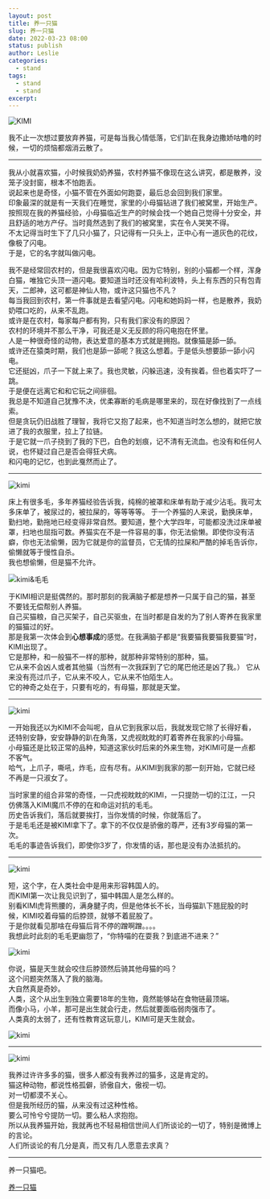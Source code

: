 ```yaml
---
layout: post
title: 养一只猫
slug: 养一只猫
date: 2022-03-23 08:00
status: publish
author: Leslie
categories: 
  - stand 
tags:
  - stand 
  - stand 
excerpt: 
---
```


![KIMI](https://user-images.githubusercontent.com/81410185/159613742-a7a8de0c-bed6-4db1-8fb8-9daf3721d024.jpg)

我不止一次想过要放弃养猫，可是每当我心情低落，它们趴在我身边撒娇咕噜的时候，一切的烦恼都烟消云散了。

---

我从小就喜欢猫，小时候我奶奶养猫，农村养猫不像现在这么讲究，都是散养，没笼子没封窗，根本不怕跑丢。  
说起来也是奇怪，小猫不管在外面如何跑耍，最后总会回到我们家里。  
印象最深的就是有一天我们在睡觉，家里的小母猫钻进了我们被窝里，开始生产。按照现在我的养猫经验，小母猫临近生产的时候会找一个她自己觉得十分安全，并且舒适的地方产仔。当时竟然选到了我们的被窝里，实在令人哭笑不得。  
不太记得当时生下了几只小猫了，只记得有一只头上，正中心有一道灰色的花纹，像极了闪电。  
于是，它的名字就叫做闪电。  

我不是经常回农村的，但是我很喜欢闪电。因为它特别，别的小猫都一个样，浑身白猫，唯独它头顶一道闪电。要知道当时还没有哈利波特，头上有东西的只有包青天，二郎神，这可都是神仙人物，或许这只猫也不凡？  
每当我回到农村，第一件事就是去看望闪电。闪电和她妈妈一样，也是散养，我奶奶喂口吃的，从来不乱跑。  
或许是在农村，每家每户都有狗，只有我们家没有的原因？  
农村的环境并不那么干净，可我还是义无反顾的将闪电抱在怀里。  
人是一种很奇怪的动物，表达爱意的基本方式就是拥抱。就像猫是舔一舔。  
或许还在猿类时期，我们也是舔一舔呢？我这么想着。于是低头想要舔一舔小闪电。  
它还挺凶，爪子一下就上来了。我也灵敏，闪躲迅速，没有挨着。但也着实吓了一跳。  
于是便在远离它和和它玩之间徘徊。  
我总是不知道自己犹豫不决，优柔寡断的毛病是哪里来的，现在好像找到了一点线索。  
但是贪玩仍旧战胜了理智，我将它又抱了起来，也不知道当时怎么想的，就把它放进了我的衣服里，拉上了拉链。  
于是它就一爪子挠到了我的下巴，白色的划痕，记不清有无流血。也没有和任何人说，也怀疑过自己是否会得狂犬病。  
和闪电的记忆，也到此戛然而止了。  

---

![kimi](https://user-images.githubusercontent.com/81410185/159613635-08837bfc-ae39-4ff0-a23d-052cc312dafd.jpg)

床上有很多毛，多年养猫经验告诉我，纯棉的被罩和床单有助于减少沾毛。我可太多床单了，被尿过的，被拉屎的，等等等等。 于一个养猫的人来说，勤换床单，勤扫地，勤拖地已经变得非常自然。要知道，整个大学四年，可能都没洗过床单被罩，扫地也屈指可数。养猫实在不是一件容易的事，你无法偷懒。即使你没有洁癖，你也无法偷懒，因为它就是你的监督员，它无情的拉屎和严酷的掉毛告诉你，偷懒就等于慢性自杀。  
我也想偷懒，但是猫不允许。  

![kimi&毛毛](https://user-images.githubusercontent.com/81410185/159613660-eaa19901-b9cb-45fb-9782-966f601d3ede.jpg)

于KIMI相识是挺偶然的。那时那刻的我满脑子都是想养一只属于自己的猫，甚至不要钱无偿帮别人养猫。  
自己买猫粮，自己买架子，自己买驱虫，在当时都是自发的为了别人寄养在我家里的猫猫过的好。  
那是我第一次体会到**心想事成**的感觉。在我满脑子都是“我要猫我要猫我要猫”时，KIMI出现了。  
它是那种，和一般猫不一样的那种，就那种非常特别的那种，猫。  
它从来不会凶人或者其他猫（当然有一次我踩到了它的尾巴他还是凶了我。） 它从来没有亮过爪子，它从来不咬人，它从来不怕陌生人。  
它的神奇之处在于，只要有吃的，有母猫，那就是天堂。  

---

![kimi](https://user-images.githubusercontent.com/81410185/159613972-ad6633ba-9aec-4efa-be1c-b0b311610aa1.jpg)


一开始我还以为KIMI不会叫呢，自从它到我家以后，我就发现它除了长得好看，还特别安静，安安静静的趴在角落，又虎视眈眈的盯着寄养在我家的小母猫。  
小母猫还是比较正常的品种，知道这家伙时后来的外来生物，对KIMI可是一点都不客气。  
哈气，上爪子，嘶吼，炸毛，应有尽有。从KIMI到我家的那一刻开始，它就已经不再是一只淑女了。  

当时家里的组合非常的奇怪，一只虎视眈眈的KIMI，一只提防一切的江江，一只仿佛落入KIMI魔爪不停的在和命运对抗的毛毛。  
历史告诉我们，落后就要挨打，当你发情的时候，你就落后了。  
于是毛毛还是被KIMI拿下了。拿下的不仅仅是骄傲的尊严，还有3岁母猫的第一次。  
毛毛的事迹告诉我们，即使你3岁了，你发情的话，那也是没有办法抵抗的。  

---

![kimi](https://user-images.githubusercontent.com/81410185/159613819-1ece68ad-49dd-47f8-b2bd-7ec70bc8f273.jpg)


短，这个字，在人类社会中是用来形容韩国人的。  
而KIMI第一次让我见识到了，猫中韩国人是怎么样的。  
别看KIMI虎背熊腰的，满身腱子肉，但是他体长不长，当母猫趴下翘屁股的时候，KIMI咬着母猫的后脖颈，就够不着屁股了。  
于是你就看见那啥在母猫后背不停的蹭啊蹭。。。。  
我想此时此刻的毛毛更幽怨了，“你特喵的在耍我？到底进不进来？”  

![kimi](https://user-images.githubusercontent.com/81410185/159613867-e18760f0-900e-4795-a27f-2a67f947d0ef.jpg)


你说，猫是天生就会咬住后脖颈然后骑其他母猫的吗？  
这个问题突然落入了我的脑海。  
大自然真是奇妙。  
人类，这个从出生到独立需要18年的生物，竟然能够站在食物链最顶端。  
而像小马，小羊，那可是出生就会行走，然后就要面临弱肉强市了。  
人类真的太弱了，还有性教育这玩意儿，KIMI可是天生就会。  

![kimi](https://user-images.githubusercontent.com/81410185/159613899-ba21a2b7-a202-4c0e-95e6-39a54c633b6c.jpg)


---

![kimi](https://user-images.githubusercontent.com/81410185/159613914-6a7d9a4a-e3f7-4363-9c36-9409b97fc0f6.jpg)


我养过许许多多的猫，很多人都没有我养过的猫多，这是肯定的。  
猫这种动物，都说性格孤僻，骄傲自大，傲视一切。  
对一切都漠不关心。  
但是我所经历的猫，从来没有过这种性格。  
要么可怜兮兮提防一切。要么粘人求抱抱。  
所以从我养猫开始，我就再也不轻易相信世间人们所谈论的一切了，特别是微博上的言论。  
人们所谈论的有几分是真，而又有几人愿意去求真？  

---

养一只猫吧。

[养一只猫](https://github.com/lesnolie/Marverick/issues/4)

